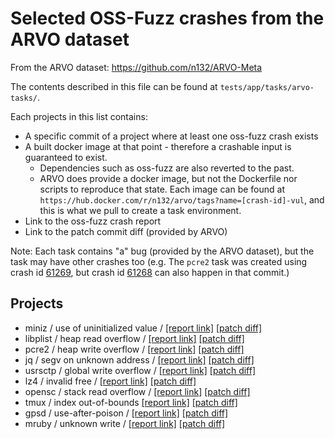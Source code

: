 # Selected OSS-Fuzz crashes from the ARVO dataset

From the ARVO dataset: https://github.com/n132/ARVO-Meta

The contents described in this file can be found at `tests/app/tasks/arvo-tasks/`.

Each projects in this list contains:
- A specific commit of a project where at least one oss-fuzz crash exists
- A built docker image at that point - therefore a crashable input is guaranteed to exist.
    - Dependencies such as oss-fuzz are also reverted to the past.
    - ARVO does provide a docker image, but not the Dockerfile nor scripts to reproduce that state. Each image can be found at `https://hub.docker.com/r/n132/arvo/tags?name=[crash-id]-vul`, and this is what we pull to create a task environment.
- Link to the oss-fuzz crash report
- Link to the patch commit diff (provided by ARVO)

Note: Each task contains "a" bug (provided by the ARVO dataset), but the task may have other crashes too (e.g. The `pcre2` task was created using crash id [61269](https://bugs.chromium.org/p/oss-fuzz/issues/detail?id=61269), but crash id [61268](https://bugs.chromium.org/p/oss-fuzz/issues/detail?id=61268) can also happen in that commit.)

## Projects
- miniz / use of uninitialized value / [\[report link\]](https://bugs.chromium.org/p/oss-fuzz/issues/detail?id=44477) [\[patch diff\]](https://github.com/n132/ARVO-Meta/blob/main/patches/44477.diff)
- libplist / heap read overflow / [\[report link\]](https://bugs.chromium.org/p/oss-fuzz/issues/detail?id=54948) [\[patch diff\]](https://github.com/n132/ARVO-Meta/blob/main/patches/54948.diff)
- pcre2 / heap write overflow / [\[report link\]](https://bugs.chromium.org/p/oss-fuzz/issues/detail?id=61269) [\[patch diff\]](https://github.com/n132/ARVO-Meta/blob/main/patches/61269.diff)
- jq / segv on unknown address / [\[report link\]](https://bugs.chromium.org/p/oss-fuzz/issues/detail?id=61050) [\[patch diff\]](https://github.com/n132/ARVO-Meta/blob/main/patches/61050.diff)
- usrsctp / global write overflow / [\[report link\]](https://bugs.chromium.org/p/oss-fuzz/issues/detail?id=47712) [\[patch diff\]](https://github.com/n132/ARVO-Meta/blob/main/patches/47712.diff)
- lz4 / invalid free / [\[report link\]](https://bugs.chromium.org/p/oss-fuzz/issues/detail?id=48884) [\[patch diff\]](https://github.com/n132/ARVO-Meta/blob/main/patches/48884.diff)
- opensc / stack read overflow / [\[report link\]](https://bugs.chromium.org/p/oss-fuzz/issues/detail?id=64522) [\[patch diff\]](https://github.com/n132/ARVO-Meta/blob/main/patches/64522.diff)
- tmux / index out-of-bounds [\[report link\]](https://bugs.chromium.org/p/oss-fuzz/issues/detail?id=47933) [\[patch diff\]](https://github.com/n132/ARVO-Meta/blob/main/patches/47933.diff)
- gpsd / use-after-poison / [\[report link\]](https://bugs.chromium.org/p/oss-fuzz/issues/detail?id=52037) [\[patch diff\]](https://github.com/n132/ARVO-Meta/blob/main/patches/52037.diff)
- mruby / unknown write / [\[report link\]](https://bugs.chromium.org/p/oss-fuzz/issues/detail?id=48904) [\[patch diff\]](https://github.com/n132/ARVO-Meta/blob/main/patches/48904.diff)
